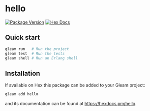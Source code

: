 # hello

[![Package Version](https://img.shields.io/hexpm/v/hello)](https://hex.pm/packages/hello)
[![Hex Docs](https://img.shields.io/badge/hex-docs-ffaff3)](https://hexdocs.pm/hello/)

## Quick start

```sh
gleam run   # Run the project
gleam test  # Run the tests
gleam shell # Run an Erlang shell
```

## Installation

If available on Hex this package can be added to your Gleam project:

```sh
gleam add hello
```

and its documentation can be found at <https://hexdocs.pm/hello>.
